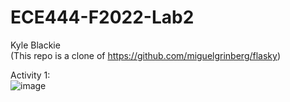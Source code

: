 # ECE444-F2022-Lab2
Kyle Blackie  
(This repo is a clone of https://github.com/miguelgrinberg/flasky)

Activity 1:  
![image](https://user-images.githubusercontent.com/22103819/192365903-4f038001-305a-4b78-b478-5da4c7c89547.png)
